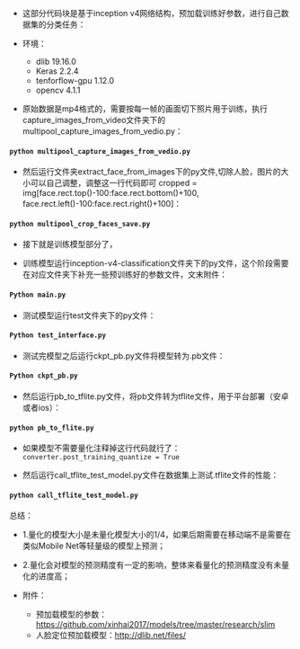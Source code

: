 * 这部分代码块是基于inception v4网络结构，预加载训练好参数，进行自己数据集的分类任务：


*  环境：
   * dlib 19.16.0 
   * Keras 2.2.4
   * tenforflow-gpu 1.12.0
   * opencv 4.1.1
   
*  原始数据是mp4格式的，需要按每一帧的画面切下照片用于训练，执行capture_images_from_video文件夹下的multipool_capture_images_from_vedio.py：

#### ```python multipool_capture_images_from_vedio.py```

*  然后运行文件夹extract_face_from_images下的py文件,切除人脸，图片的大小可以自己调整，调整这一行代码即可
cropped = img[face.rect.top()-100:face.rect.bottom()+100, face.rect.left()-100:face.rect.right()+100]：

#### ```python multipool_crop_faces_save.py ```
    
*  接下就是训练模型部分了，

*  训练模型运行inception-v4-classification文件夹下的py文件，这个阶段需要在对应文件夹下补充一些预训练好的参数文件，文末附件：
#### ```Python main.py```

*  测试模型运行test文件夹下的py文件：
#### ```Python test_interface.py```

*  测试完模型之后运行ckpt_pb.py文件将模型转为.pb文件：
#### ```Python ckpt_pb.py```

*  然后运行pb_to_tflite.py文件，将pb文件转为tflite文件，用于平台部署（安卓或者ios）：
#### ```python pb_to_flite.py```
*  如果模型不需要量化注释掉这行代码就行了：```converter.post_training_quantize = True```

*  然后运行call_tflite_test_model.py文件在数据集上测试.tflite文件的性能：
#### ```python call_tflite_test_model.py```

总结：
* 1.量化的模型大小是未量化模型大小的1/4，如果后期需要在移动端不是需要在类似Mobile Net等轻量级的模型上预测；
* 2.量化会对模型的预测精度有一定的影响，整体来看量化的预测精度没有未量化的进度高；

*  附件：
   * 预加载模型的参数：https://github.com/xinhai2017/models/tree/master/research/slim
   * 人脸定位预加载模型：http://dlib.net/files/
   
